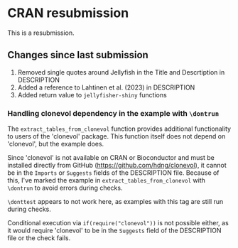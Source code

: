 # CRAN resubmission

This is a resubmission.

## Changes since last submission

1. Removed single quotes around Jellyfish in the Title and Descrtiption in DESCRIPTION
2. Added a reference to Lahtinen et al. (2023) in DESCRIPTION
3. Added return value to `jellyfisher-shiny` functions

### Handling clonevol dependency in the example with `\dontrun`

The `extract_tables_from_clonevol` function provides additional functionality to
users of the 'clonevol' package. This function itself does not depend on 'clonevol',
but the example does.

Since 'clonevol' is not available on CRAN or Bioconductor and must be installed
directly from GitHub (https://github.com/hdng/clonevol), it cannot be in the
`Imports` or `Suggests` fields of the DESCRIPTION file. Because of this, I've
marked the example in `extract_tables_from_clonevol` with `\dontrun` to avoid
errors during checks.

`\donttest` appears to not work here, as examples with this tag are still run
during checks.

Conditional execution via `if(require("clonevol"))` is not possible either, as
it would require 'clonevol' to be in the `Suggests` field of the DESCRIPTION
file or the check fails.
